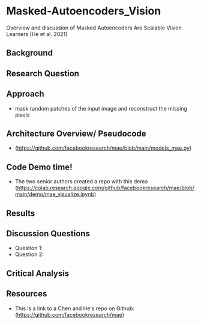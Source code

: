 # Masked-Autoencoders_Vision
Overview and discussion of Masked Autoencoders Are Scalable Vision Learners (He et al. 2021) 

## Background

## Research Question

## Approach 
+ mask random patches of the
input image and reconstruct the missing pixels

## Architecture Overview/ Pseudocode
+ (https://github.com/facebookresearch/mae/blob/main/models_mae.py)
## Code Demo time!
+ The two senior authors created a repo with this demo (https://colab.research.google.com/github/facebookresearch/mae/blob/main/demo/mae_visualize.ipynb)

## Results

## Discussion Questions
+ Question 1:
+ Question 2:

## Critical Analysis

## Resources 
+ This is a link to a Chen and He's repo on Github: (https://github.com/facebookresearch/mae)
